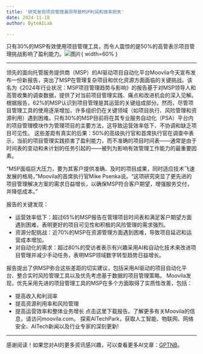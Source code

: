 ```yaml
---
title: '研究发现项目管理漏洞导致MSP利润和效率损失'
date: 2024-11-18
author: ByteAILab

---
```


只有30%的MSP有效使用项目管理工具，而令人震惊的是50%的高管表示项目管理挑战影响了盈利能力。![图片](https://ai-techpark.com/wp-content/uploads/2024/11/Study-Finds-Pro-1-960x540.jpg){ width=60% }

---

领先的面向托管服务提供商（MSP）的AI驱动项目自动化平台Moovila今天宣布发布一份新报告，突出了MSP在管理复杂项目和优化资源方面面临的关键挑战。该名为《2024年行业状况：MSP项目管理趋势与影响》的报告基于对MSP领导人和高管收集的调查数据，提供了对当前项目管理实践、痛点和改进机会的深入见解。
根据报告，62%的MSP认识到项目管理是其运营的关键组成部分。然而，尽管项目管理工具的使用逐渐增加，许多组织仍在关键领域（如项目执行、风险管理和资源利用）遇到困难。只有30%的MSP目前将在其专业服务自动化（PSA）平台内的项目管理模块作为管理项目的主要方法，这导致运营效率低下、不协调和缺乏项目可见性。
这些差距有真实的后果：50%的高级执行官和首席执行官在调查中表示，当前的项目管理实践损害了盈利能力，而不准确的项目时间表——通常是由于时间表的变动和未计划的任务引起的——被列为影响有效管理工作能力的最重要因素。

“MSP面临巨大压力，要为其客户提供准确、及时的项目成果，同时适应技术飞速发展的格局，”Moovila的首席执行官Mike Psenka说。“这项研究突显了更先进的项目管理解决方案的需求日益增长，以确保MSP符合客户期望，增强服务交付，并降低成本。”

报告的关键发现：
- 运营效率低下：超过65%的MSP报告在管理项目时间表和满足客户期望方面遇到困难，表明更好的项目可见性和积极的风险管理的需求强烈。
- 资源分配挑战：近70%的MSP在资源管理方面遇到困难，导致项目延迟和运营成本增加。
- 对自动化的需求：超过80%的受访者表示有兴趣采用AI和自动化技术来改进项目管理并减少手动任务，表明MSP领域数字转型趋势日益增长。

报告提出了供MSP弥合这些差距的切实建议，包括采用AI驱动的项目自动化平台、整合实时风险管理工具以及优先考虑基于数据的项目管理策略。
Moovila发现，优先采用先进的项目管理工具的MSP在多个方面取得了实质性改善，包括：
- 提高收入和利润率
- 提高资源利用率和风险管理
- 提高运营效率和整体业务增长
点击这里下载报告。了解更多有关Moovila的信息，请访问moovila.com。
探索AITechPark，获取人工智能、物联网、网络安全、AITech新闻以及行业专家的深刻更新!
---
感谢阅读！如果您对AI的更多资讯感兴趣，可以查看更多AI文章：[GPTNB](https://gptnb.com)。